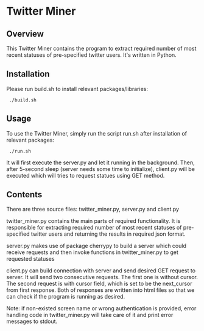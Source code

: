 Twitter Miner
=============

Overview
--------

This Twitter Miner contains the program to extract required number of most recent statuses of pre-specified twitter users. It's written in Python.  

Installation
------------

Please run build.sh to install relevant packages/libraries:
    
     ./build.sh

Usage
-----

To use the Twitter Miner, simply run the script run.sh after installation of relevant packages:

     ./run.sh

It will first execute the server.py and let it running in the background. Then, after 5-second sleep (server needs some time to initialize), client.py will be executed which will tries to request statues using GET method.

Contents
--------

There are three source files: twitter_miner.py, server.py and client.py

twitter_miner.py contains the main parts of required functionality. It is responsible for extracting required number of most recent statuses of pre-specified twitter users and returning the results in required json format.

server.py makes use of package cherrypy to build a server which could receive requests and then invoke functions in twitter_miner.py to get requested statuses

client.py can build connection with server and send desired GET request to server. It will send two consecutive requests. The first one is without cursor.
The second request is with cursor field, which is set to be the next_cursor from first response. Both of responses are written into html files so that we can check if the program is running as desired.   

Note: if non-existed screen name or wrong authentication is provided, error handling code in twitter_miner.py will take care of it and print error messages to stdout.

 




